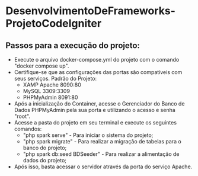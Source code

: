 # DesenvolvimentoDeFrameworks-ProjetoCodeIgniter

## Passos para a execução do projeto:
- Execute o arquivo docker-compose.yml do projeto com o comando "docker compose up".
- Certifique-se que as configurações das portas são compatíveis com seus serviços. Padrão do Projeto:
    - XAMP Apache 8090:80
    - MySQL 3309:3309
    - PHPMyAdmin 8091:80
- Após a inicialização do Container, acesse o Gerenciador do Banco de Dados PHPMyAdmin pela sua porta e utilizando o acesso e senha "root".
- Acesse a pasta do projeto em seu terminal e execute os seguintes comandos:
    - "php spark serve" - Para iniciar o sistema do projeto;
    - "php spark migrate" - Para realizar a migração de tabelas para o banco do projeto;
    - "php spark db:seed BDSeeder" - Para realizar a alimentação de dados do projeto;
- Após isso, basta acessar o servidor através da porta do serviço Apache.
